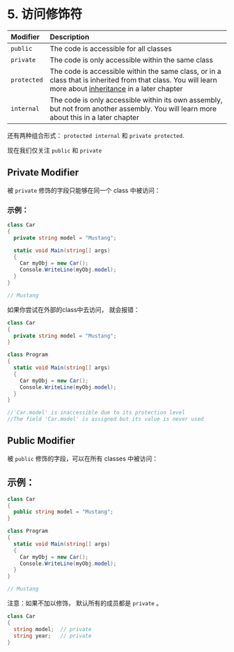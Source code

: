 # 5. 访问修饰符

| Modifier    | Description                                                  |
| :---------- | :----------------------------------------------------------- |
| `public`    | The code is accessible for all classes                       |
| `private`   | The code is only accessible within the same class            |
| `protected` | The code is accessible within the same class, or in a class that is inherited from that class. You will learn more about [inheritance](https://www.w3schools.com/cs/cs_inheritance.php) in a later chapter |
| `internal`  | The code is only accessible within its own assembly, but not from another assembly. You will learn more about this in a later chapter |

还有两种组合形式： `protected internal` 和 `private protected`.

现在我们仅关注 `public` 和 `private`



## Private Modifier

被 `private` 修饰的字段只能够在同一个 class 中被访问：

### 示例：

```c#
class Car
{
  private string model = "Mustang";

  static void Main(string[] args)
  {
    Car myObj = new Car();
    Console.WriteLine(myObj.model);
  }
}

// Mustang
```

如果你尝试在外部的class中去访问， 就会报错：

```c#
class Car
{
  private string model = "Mustang";
}

class Program
{
  static void Main(string[] args)
  {
    Car myObj = new Car();
    Console.WriteLine(myObj.model);
  }
}

//'Car.model' is inaccessible due to its protection level
//The field 'Car.model' is assigned but its value is never used
```





## Public Modifier

被 `public` 修饰的字段，可以在所有 classes  中被访问：

## 示例：

```c#
class Car
{
  public string model = "Mustang";
}

class Program
{
  static void Main(string[] args)
  {
    Car myObj = new Car();
    Console.WriteLine(myObj.model);
  }
}

// Mustang
```





注意：如果不加以修饰，  默认所有的成员都是 `private` 。

```c#
class Car
{
  string model;  // private
  string year;   // private
}
```

